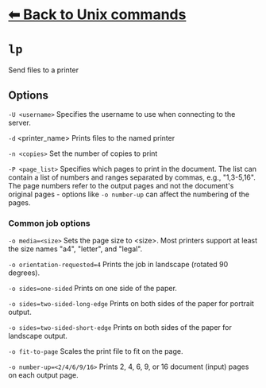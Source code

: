 # [⬅ Back	to Unix commands](unix.md)
# `lp`
Send files to a printer

## Options
`-U <username>` Specifies the username to use when connecting to the server.

`-d` <printer_name> Prints files to the named printer

`-n <copies>` Set the number of copies to print

`-P <page_list>` Specifies which pages to print in the document. The list can contain a list of numbers and ranges separated by commas, e.g., "1,3-5,16". The page numbers refer to the output pages and not the document's original pages - options like `-o number-up` can affect the numbering of the pages.

### Common job options
`-o media=<size>` Sets  the  page size to &lt;size&gt;. Most printers support at least the size names "a4", "letter", and "legal".

`-o orientation-requested=4` Prints the job in landscape (rotated 90 degrees).

`-o sides=one-sided` Prints on one side of the paper.

`-o sides=two-sided-long-edge` Prints on both sides of the paper for portrait output.

`-o sides=two-sided-short-edge` Prints on both sides of the paper for landscape output.

`-o fit-to-page` Scales the print file to fit on the page.

`-o number-up=<2/4/6/9/16>` Prints 2, 4, 6, 9, or 16 document (input) pages on each output page.
